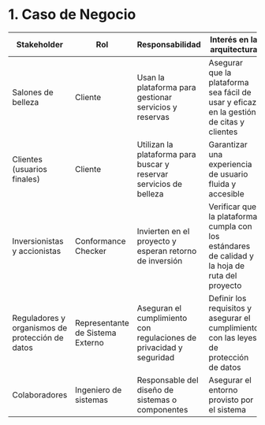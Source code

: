 # 1. Caso de Negocio

| **Stakeholder** | **Rol** | **Responsabilidad** | **Interés en la arquitectura** |
| --- | --- | --- | --- |
| Salones de belleza | Cliente | Usan la plataforma para gestionar servicios y reservas | Asegurar que la plataforma sea fácil de usar y eficaz en la gestión de citas y clientes |
| Clientes (usuarios finales) | Cliente | Utilizan la plataforma para buscar y reservar servicios de belleza | Garantizar una experiencia de usuario fluida y accesible |
| Inversionistas y accionistas | Conformance Checker | Invierten en el proyecto y esperan retorno de inversión | Verificar que la plataforma cumpla con los estándares de calidad y la hoja de ruta del proyecto |
| Reguladores y organismos de protección de datos | Representante de Sistema Externo | Aseguran el cumplimiento con regulaciones de privacidad y seguridad | Definir los requisitos y asegurar el cumplimiento con las leyes de protección de datos |
| Colaboradores | Ingeniero de sistemas | Responsable del diseño de sistemas o componentes | Asegurar el entorno provisto por el sistema |
